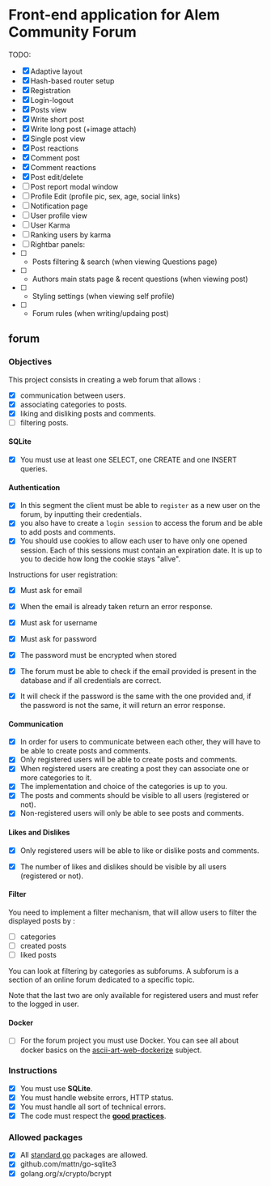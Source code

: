 # Front-end application for Alem Community Forum

TODO:

- [x] Adaptive layout
- [x] Hash-based router setup
- [x] Registration
- [x] Login-logout
- [x] Posts view
- [x] Write short post
- [x] Write long post (+image attach)
- [x] Single post view
- [x] Post reactions
- [x] Comment post
- [x] Comment reactions
- [x] Post edit/delete
- [ ] Post report modal window
- [ ] Profile Edit (profile pic, sex, age, social links)
- [ ] Notification page
- [ ] User profile view
- [ ] User Karma
- [ ] Ranking users by karma
- [ ] Rightbar panels:
- [ ] - Posts filtering & search (when viewing Questions page)
- [ ] - Authors main stats page & recent questions (when viewing post)
- [ ] - Styling settings (when viewing self profile)
- [ ] - Forum rules (when writing/updaing post)

## forum

### Objectives

This project consists in creating a web forum that allows :

- [x] communication between users.
- [x] associating categories to posts.
- [x] liking and disliking posts and comments.
- [ ] filtering posts.

#### SQLite

- [x] You must use at least one SELECT, one CREATE and one INSERT queries.

#### Authentication

- [x] In this segment the client must be able to `register` as a new user on the forum, by inputting their credentials.
- [x] you also have to create a `login session` to access the forum and be able to add posts and comments.
- [x] You should use cookies to allow each user to have only one opened session. Each of this sessions must contain an expiration date. It is up to you to decide how long the cookie stays "alive".

Instructions for user registration:

- [x] Must ask for email
- [x] When the email is already taken return an error response.
- [x] Must ask for username
- [x] Must ask for password
- [x] The password must be encrypted when stored

- [x] The forum must be able to check if the email provided is present in the database and if all credentials are correct.
- [x] It will check if the password is the same with the one provided and, if the password is not the same, it will return an error response.

#### Communication

- [x] In order for users to communicate between each other, they will have to be able to create posts and comments.
- [x] Only registered users will be able to create posts and comments.
- [x] When registered users are creating a post they can associate one or more categories to it.
- [x] The implementation and choice of the categories is up to you.
- [x] The posts and comments should be visible to all users (registered or not).
- [x] Non-registered users will only be able to see posts and comments.

#### Likes and Dislikes

- [x] Only registered users will be able to like or dislike posts and comments.

- [x] The number of likes and dislikes should be visible by all users (registered or not).

#### Filter

You need to implement a filter mechanism, that will allow users to filter the displayed posts by :

- [ ] categories
- [ ] created posts
- [ ] liked posts

You can look at filtering by categories as subforums. A subforum is a section of an online forum dedicated to a specific topic.

Note that the last two are only available for registered users and must refer to the logged in user.

#### Docker

- [ ] For the forum project you must use Docker. You can see all about docker basics on the [ascii-art-web-dockerize](https://public.01-edu.org/subjects/ascii-art-web/dockerize/) subject.

### Instructions

- [x] You must use **SQLite**.
- [x] You must handle website errors, HTTP status.
- [x] You must handle all sort of technical errors.
- [x] The code must respect the [**good practices**](https://public.01-edu.org/subjects/good-practices/).

### Allowed packages

- [x] All [standard go](https://golang.org/pkg/) packages are allowed.
- [x] github.com/mattn/go-sqlite3
- [x] golang.org/x/crypto/bcrypt
